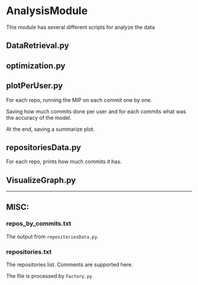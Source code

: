 # AnalysisModule

This module has several different scripts for analyze the data

## DataRetrieval.py

## optimization.py

## plotPerUser.py

For each repo, running the MIP on each commit one by one.

Saving how much commits done per user and for each commits what was the accuracy of the model.

At the end, saving a summarize plot.

## repositoriesData.py

For each repo, prints how much commits it has.

## VisualizeGraph.py

---

## MISC:

### repos_by_commits.txt
The output from `repositoriesData.py`.

### repositories.txt
The repositories list.
Comments are supported here.

The file is processed by `Factory.py`
